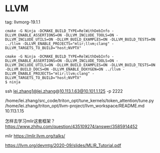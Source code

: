# LLVM

tag: llvmorg-19.1.1

```shell
cmake -G Ninja -DCMAKE_BUILD_TYPE=RelWithDebInfo -DLLVM_ENABLE_ASSERTIONS=ON -DLLVM_INCLUDE_TOOLS=ON -DLLVM_INCLUDE_UTILS=ON -DLLVM_BUILD_EXAMPLES=ON -DLLVM_BUILD_TESTS=ON ../llvm -DLLVM_ENABLE_PROJECTS="mlir;llvm;clang" -DLLVM_TARGETS_TO_BUILD="host;NVPTX"

cmake -G Ninja -DCMAKE_BUILD_TYPE=RelWithDebInfo -DLLVM_ENABLE_ASSERTIONS=ON -DLLVM_INCLUDE_TOOLS=ON -DLLVM_INCLUDE_UTILS=ON -DLLVM_BUILD_EXAMPLES=ON -DLLVM_BUILD_TESTS=ON -DLLVM_BUILD_DOCS=ON -DLLVM_ENABLE_DOXYGEN=ON ../llvm -DLLVM_ENABLE_PROJECTS="mlir;llvm;clang" -DLLVM_TARGETS_TO_BUILD="host;NVPTX"
$ ninja
```

ssh lei.zhang1@lei.zhang@10.113.1.63@10.101.1.125 -p 2222

/home/lei.zhang/src_code/triton_opt/tune_kernels/token_attention/tune.py
/home/lei.zhang/triton_opt/llvm-project/llvm_workspace/README.md 10.113.1.15


怎样去学习mlir这套框架？
https://www.zhihu.com/question/435109274/answer/3585914452


mlir
https://mlir.llvm.org/talks/


https://llvm.org/devmtg/2020-09/slides/MLIR_Tutorial.pdf

